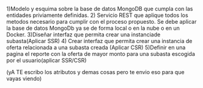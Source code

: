 1)Modelo y esquima sobre la base de datos MongoDB que cumpla con las entidades priviamente definidas.
2) Servicio REST que aplique todos los metodos necesario para cumplir con el proceso propuesto. Se debe aplicar la base de datos MongoDb ya se de forma local o en la nube o en un Docker.
3)Diseñar interfaz que permita crear una instanciade subasta(Aplicar SSR)
4) Crear interfaz que permita crear una instancia de oferta relacionada a una subasta creada (Aplicar CSR)
5)Definir en una pagina el reporte con la oferta de mayor monto para una subasta escogida por el usuario(aplicar SSR/CSR)

(yA TE escribo los atributos y demas cosas pero te envio eso para que vayas viendo)
